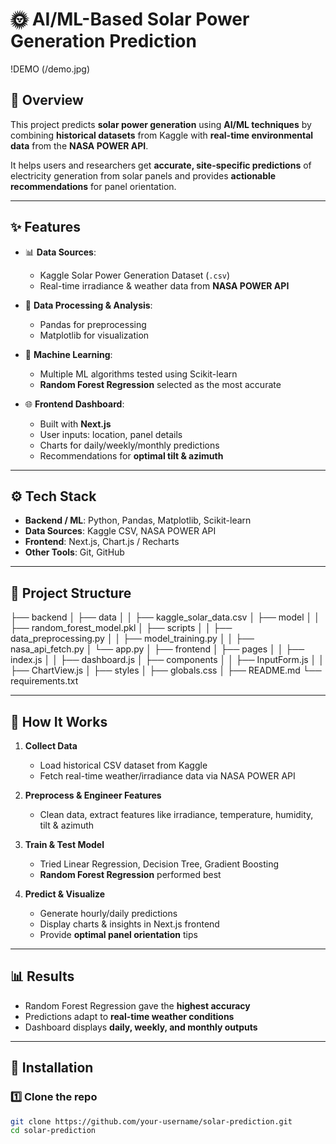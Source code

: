 # 🌞 AI/ML-Based Solar Power Generation Prediction  
!DEMO (/demo.jpg)
## 📌 Overview  
This project predicts **solar power generation** using **AI/ML techniques** by combining **historical datasets** from Kaggle with **real-time environmental data** from the **NASA POWER API**.  

It helps users and researchers get **accurate, site-specific predictions** of electricity generation from solar panels and provides **actionable recommendations** for panel orientation.  

---

## ✨ Features  
- 📊 **Data Sources**:  
  - Kaggle Solar Power Generation Dataset (`.csv`)  
  - Real-time irradiance & weather data from **NASA POWER API**  

- 🔬 **Data Processing & Analysis**:  
  - Pandas for preprocessing  
  - Matplotlib for visualization  

- 🤖 **Machine Learning**:  
  - Multiple ML algorithms tested using Scikit-learn  
  - **Random Forest Regression** selected as the most accurate  

- 🌐 **Frontend Dashboard**:  
  - Built with **Next.js**  
  - User inputs: location, panel details  
  - Charts for daily/weekly/monthly predictions  
  - Recommendations for **optimal tilt & azimuth**  

---

## ⚙️ Tech Stack  
- **Backend / ML**: Python, Pandas, Matplotlib, Scikit-learn  
- **Data Sources**: Kaggle CSV, NASA POWER API  
- **Frontend**: Next.js, Chart.js / Recharts  
- **Other Tools**: Git, GitHub  

---

## 📂 Project Structure  
├── backend
│ ├── data
│ │ ├── kaggle_solar_data.csv
│ ├── model
│ │ ├── random_forest_model.pkl
│ ├── scripts
│ │ ├── data_preprocessing.py
│ │ ├── model_training.py
│ │ ├── nasa_api_fetch.py
│ └── app.py
│
├── frontend
│ ├── pages
│ │ ├── index.js
│ │ ├── dashboard.js
│ ├── components
│ │ ├── InputForm.js
│ │ ├── ChartView.js
│ ├── styles
│ ├── globals.css
│
├── README.md
└── requirements.txt


---

## 🚀 How It Works  
1. **Collect Data**  
   - Load historical CSV dataset from Kaggle  
   - Fetch real-time weather/irradiance data via NASA POWER API  

2. **Preprocess & Engineer Features**  
   - Clean data, extract features like irradiance, temperature, humidity, tilt & azimuth  

3. **Train & Test Model**  
   - Tried Linear Regression, Decision Tree, Gradient Boosting  
   - **Random Forest Regression** performed best  

4. **Predict & Visualize**  
   - Generate hourly/daily predictions  
   - Display charts & insights in Next.js frontend  
   - Provide **optimal panel orientation** tips  

---

## 📊 Results  
- Random Forest Regression gave the **highest accuracy**  
- Predictions adapt to **real-time weather conditions**  
- Dashboard displays **daily, weekly, and monthly outputs**  

---

## 🔧 Installation  

### 1️⃣ Clone the repo  
```bash
git clone https://github.com/your-username/solar-prediction.git
cd solar-prediction



